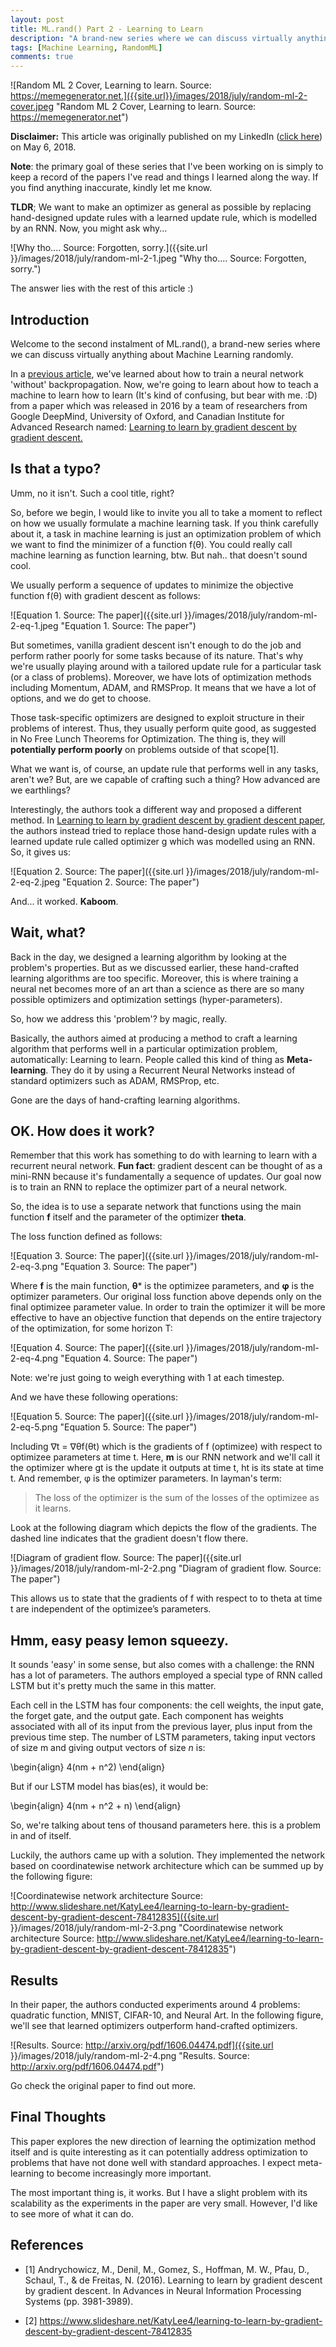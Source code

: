 ```yaml
---
layout: post
title: ML.rand() Part 2 - Learning to Learn
description: "A brand-new series where we can discuss virtually anything about Machine Learning, randomly."
tags: [Machine Learning, RandomML]
comments: true
---
```


![Random ML 2 Cover, Learning to learn. Source: https://memegenerator.net.]({{site.url}}/images/2018/july/random-ml-2-cover.jpeg "Random ML 2 Cover, Learning to learn. Source: https://memegenerator.net")

**Disclaimer:** This article was originally published on my LinkedIn ([click here](https://www.linkedin.com/pulse/mlrand-2-learning-learn-febi-agil-ifdillah/)) on May 6, 2018.

**Note**: the primary goal of these series that I've been working on is simply to keep a record of the papers I've read and things I learned along the way. If you find anything inaccurate, kindly let me know.

**TLDR**; We want to make an optimizer as general as possible by replacing hand-designed update rules with a learned update rule, which is modelled by an RNN. Now, you might ask why...

![Why tho.... Source: Forgotten, sorry.]({{site.url }}/images/2018/july/random-ml-2-1.jpeg "Why tho.... Source: Forgotten, sorry.")

The answer lies with the rest of this article :)

## Introduction

Welcome to the second instalment of ML.rand(), a brand-new series where we can discuss virtually anything about Machine Learning randomly.

In a [previous article](http://febiagil.me/blog/2018/07/18/random-ml-1-synthetic-gradients-decoupled-neural-interfaces/), we've learned about how to train a neural network 'without' backpropagation. Now, we're going to learn about how to teach a machine to learn how to learn (It's kind of confusing, but bear with me. :D) from a paper which was released in 2016 by a team of researchers from Google DeepMind, University of Oxford, and Canadian Institute for Advanced Research named: [Learning to learn by gradient descent by gradient descent.](https://arxiv.org/pdf/1606.04474.pdf)

## Is that a typo?

Umm, no it isn't. Such a cool title, right?

So, before we begin, I would like to invite you all to take a moment to reflect on how we usually formulate a machine learning task. If you think carefully about it, a task in machine learning is just an optimization problem of which we want to find the minimizer of a function f(θ). You could really call machine learning as function learning, btw. But nah.. that doesn't sound cool.

We usually perform a sequence of updates to minimize the objective function f(θ) with gradient descent as follows:

![Equation 1. Source: The paper]({{site.url }}/images/2018/july/random-ml-2-eq-1.jpeg "Equation 1. Source: The paper")

But sometimes, vanilla gradient descent isn't enough to do the job and perform rather poorly for some tasks because of its nature. That's why we're usually playing around with a tailored update rule for a particular task (or a class of problems). Moreover, we have lots of optimization methods including Momentum, ADAM, and RMSProp. It means that we have a lot of options, and we do get to choose.

Those task-specific optimizers are designed to exploit structure in their problems of interest. Thus, they usually perform quite good, as suggested in No Free Lunch Theorems for Optimization. The thing is, they will **potentially perform poorly** on problems outside of that scope[1].

What we want is, of course, an update rule that performs well in any tasks, aren't we? But, are we capable of crafting such a thing? How advanced are we earthlings?

Interestingly, the authors took a different way and proposed a different method. In [Learning to learn by gradient descent by gradient descent paper](https://arxiv.org/pdf/1606.04474.pdf), the authors instead tried to replace those hand-design update rules with a learned update rule called optimizer g which was modelled using an RNN. So, it gives us:

![Equation 2. Source: The paper]({{site.url }}/images/2018/july/random-ml-2-eq-2.jpeg "Equation 2. Source: The paper")

And... it worked. **Kaboom**.

## Wait, what?

Back in the day, we designed a learning algorithm by looking at the problem's properties. But as we discussed earlier, these hand-crafted learning algorithms are too specific. Moreover, this is where training a neural net becomes more of an art than a science as there are so many possible optimizers and optimization settings (hyper-parameters).

So, how we address this 'problem'? by magic, really.

Basically, the authors aimed at producing a method to craft a learning algorithm that performs well in a particular optimization problem, automatically: Learning to learn. People called this kind of thing as **Meta-learning**. They do it by using a Recurrent Neural Networks instead of standard optimizers such as ADAM, RMSProp, etc.

Gone are the days of hand-crafting learning algorithms.

## OK. How does it work?

Remember that this work has something to do with learning to learn with a recurrent neural network. **Fun fact**: gradient descent can be thought of as a mini-RNN because it's fundamentally a sequence of updates. Our goal now is to train an RNN to replace the optimizer part of a neural network.

So, the idea is to use a separate network that functions using the main function **f** itself and the parameter of the optimizer **theta**.

The loss function defined as follows:

![Equation 3. Source: The paper]({{site.url }}/images/2018/july/random-ml-2-eq-3.png "Equation 3. Source: The paper")

Where **f** is the main function, **θ*** is the optimizee parameters, and **φ** is the optimizer parameters. Our original loss function above depends only on the final optimizee parameter value. In order to train the optimizer it will be more effective to have an objective function that depends on the entire trajectory of the optimization, for some horizon T:

![Equation 4. Source: The paper]({{site.url }}/images/2018/july/random-ml-2-eq-4.png "Equation 4. Source: The paper")

Note: we're just going to weigh everything with 1 at each timestep.

And we have these following operations:

![Equation 5. Source: The paper]({{site.url }}/images/2018/july/random-ml-2-eq-5.png "Equation 5. Source: The paper")

Including ∇t = ∇θf(θt) which is the gradients of f (optimizee) with respect to optimizee parameters at time t. Here, **m** is our RNN network and we'll call it the optimizer where gt is the update it outputs at time t, ht is its state at time t. And remember, φ is the optimizer parameters. In layman's term:

> The loss of the optimizer is the sum of the losses of the optimizee as it learns.

Look at the following diagram which depicts the flow of the gradients. The dashed line indicates that the gradient doesn't flow there.

![Diagram of gradient flow. Source: The paper]({{site.url }}/images/2018/july/random-ml-2-2.png "Diagram of gradient flow. Source: The paper")

This allows us to state that the gradients of f with respect to to theta at time t are independent of the optimizee’s parameters.

## Hmm, easy peasy lemon squeezy.

It sounds 'easy' in some sense, but also comes with a challenge: the RNN has a lot of parameters. The authors employed a special type of RNN called LSTM but it's pretty much the same in this matter.

Each cell in the LSTM has four components: the cell weights, the input gate, the forget gate, and the output gate. Each component has weights associated with all of its input from the previous layer, plus input from the previous time step. The number of LSTM parameters, taking input vectors of size m and giving output vectors of size *n* is:

\begin{align}
4(nm + n^2)
\end{align}

But if our LSTM model has bias(es), it would be:

\begin{align}
4(nm + n^2 + n)
\end{align}

So, we're talking about tens of thousand parameters here. this is a problem in and of itself.

Luckily, the authors came up with a solution. They implemented the network based on coordinatewise network architecture which can be summed up by the following figure:

![Coordinatewise network architecture Source: http://www.slideshare.net/KatyLee4/learning-to-learn-by-gradient-descent-by-gradient-descent-78412835]({{site.url }}/images/2018/july/random-ml-2-3.png "Coordinatewise network architecture Source: http://www.slideshare.net/KatyLee4/learning-to-learn-by-gradient-descent-by-gradient-descent-78412835")

## Results

In their paper, the authors conducted experiments around 4 problems: quadratic function, MNIST, CIFAR-10, and Neural Art. In the following figure, we'll see that learned optimizers outperform hand-crafted optimizers.

![Results. Source: http://arxiv.org/pdf/1606.04474.pdf]({{site.url }}/images/2018/july/random-ml-2-4.png "Results. Source: http://arxiv.org/pdf/1606.04474.pdf")

Go check the original paper to find out more.

## Final Thoughts

This paper explores the new direction of learning the optimization method itself and is quite interesting as it can potentially address optimization to problems that have not done well with standard approaches. I expect meta-learning to become increasingly more important.

The most important thing is, it works. But I have a slight problem with its scalability as the experiments in the paper are very small. However, I'd like to see more of what it can do.

## References
* [1] Andrychowicz, M., Denil, M., Gomez, S., Hoffman, M. W., Pfau, D., Schaul, T., & de Freitas, N. (2016). Learning to learn by gradient descent by gradient descent. In Advances in Neural Information Processing Systems (pp. 3981-3989).

* [2] https://www.slideshare.net/KatyLee4/learning-to-learn-by-gradient-descent-by-gradient-descent-78412835